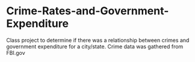 # Crime-Rates-and-Government-Expenditure

Class project to determine if there was a relationship between crimes and government expenditure for a city/state.
Crime data was gathered from FBI.gov
